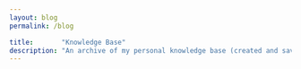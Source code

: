 ```yaml
---
layout: blog
permalink: /blog

title:       "Knowledge Base"
description: "An archive of my personal knowledge base (created and saved as a blog)."
---
```


